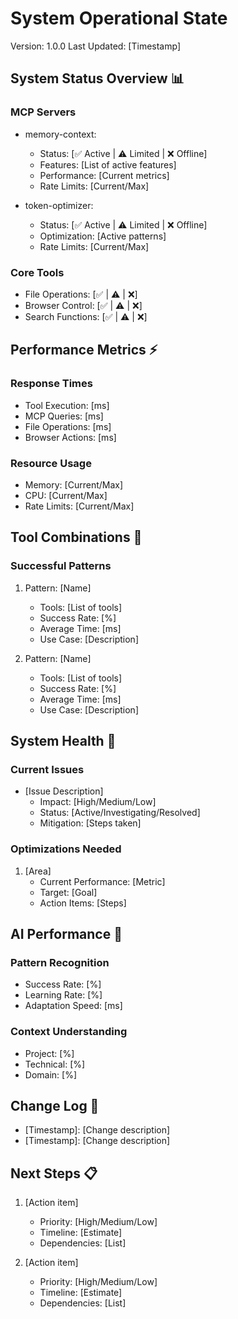 # System Operational State
Version: 1.0.0
Last Updated: [Timestamp]

## System Status Overview 📊
### MCP Servers
- memory-context:
  * Status: [✅ Active | ⚠️ Limited | ❌ Offline]
  * Features: [List of active features]
  * Performance: [Current metrics]
  * Rate Limits: [Current/Max]

- token-optimizer:
  * Status: [✅ Active | ⚠️ Limited | ❌ Offline]
  * Optimization: [Active patterns]
  * Rate Limits: [Current/Max]

### Core Tools
- File Operations: [✅ | ⚠️ | ❌]
- Browser Control: [✅ | ⚠️ | ❌]
- Search Functions: [✅ | ⚠️ | ❌]

## Performance Metrics ⚡
### Response Times
- Tool Execution: [ms]
- MCP Queries: [ms]
- File Operations: [ms]
- Browser Actions: [ms]

### Resource Usage
- Memory: [Current/Max]
- CPU: [Current/Max]
- Rate Limits: [Current/Max]

## Tool Combinations 🔧
### Successful Patterns
1. Pattern: [Name]
   - Tools: [List of tools]
   - Success Rate: [%]
   - Average Time: [ms]
   - Use Case: [Description]

2. Pattern: [Name]
   - Tools: [List of tools]
   - Success Rate: [%]
   - Average Time: [ms]
   - Use Case: [Description]

## System Health 🏥
### Current Issues
- [Issue Description]
  * Impact: [High/Medium/Low]
  * Status: [Active/Investigating/Resolved]
  * Mitigation: [Steps taken]

### Optimizations Needed
1. [Area]
   - Current Performance: [Metric]
   - Target: [Goal]
   - Action Items: [Steps]

## AI Performance 🤖
### Pattern Recognition
- Success Rate: [%]
- Learning Rate: [%]
- Adaptation Speed: [ms]

### Context Understanding
- Project: [%]
- Technical: [%]
- Domain: [%]

## Change Log 📝
- [Timestamp]: [Change description]
- [Timestamp]: [Change description]

## Next Steps 📋
1. [Action item]
   - Priority: [High/Medium/Low]
   - Timeline: [Estimate]
   - Dependencies: [List]

2. [Action item]
   - Priority: [High/Medium/Low]
   - Timeline: [Estimate]
   - Dependencies: [List]
